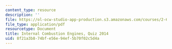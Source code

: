 ```yaml
---
content_type: resource
description: ''
file: https://ol-ocw-studio-app-production.s3.amazonaws.com/courses/2-61-internal-combustion-engines-spring-2017/8f21a3b874bfe56e94ef5b70f02c5d4a_MIT2_61S17_quiz_2014.pdf
file_type: application/pdf
resourcetype: Document
title: Internal Combustion Engines, Quiz 2014
uid: 8f21a3b8-74bf-e56e-94ef-5b70f02c5d4a
---
```

